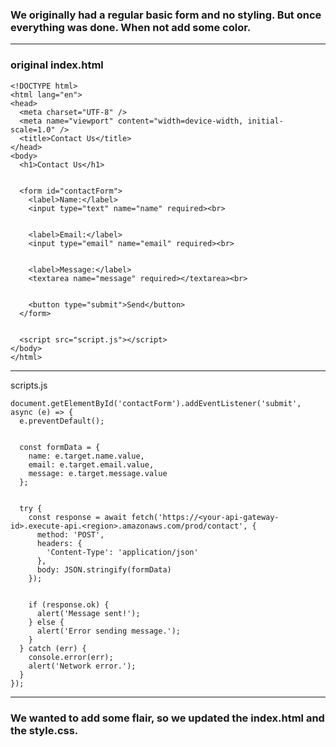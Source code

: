 ### We originally had a regular basic form and no styling. But once everything was done. When not add some color. 
---
### original index.html 
```
<!DOCTYPE html>
<html lang="en">
<head>
  <meta charset="UTF-8" />
  <meta name="viewport" content="width=device-width, initial-scale=1.0" />
  <title>Contact Us</title>
</head>
<body>
  <h1>Contact Us</h1>


  <form id="contactForm">
    <label>Name:</label>
    <input type="text" name="name" required><br>


    <label>Email:</label>
    <input type="email" name="email" required><br>


    <label>Message:</label>
    <textarea name="message" required></textarea><br>


    <button type="submit">Send</button>
  </form>


  <script src="script.js"></script>
</body>
</html>
```
---
scripts.js
```
document.getElementById('contactForm').addEventListener('submit', async (e) => {
  e.preventDefault();


  const formData = {
    name: e.target.name.value,
    email: e.target.email.value,
    message: e.target.message.value
  };


  try {
    const response = await fetch('https://<your-api-gateway-id>.execute-api.<region>.amazonaws.com/prod/contact', {
      method: 'POST',
      headers: {
        'Content-Type': 'application/json'
      },
      body: JSON.stringify(formData)
    });


    if (response.ok) {
      alert('Message sent!');
    } else {
      alert('Error sending message.');
    }
  } catch (err) {
    console.error(err);
    alert('Network error.');
  }
});
```
---
### We wanted to add some flair, so we updated the index.html and the style.css.
